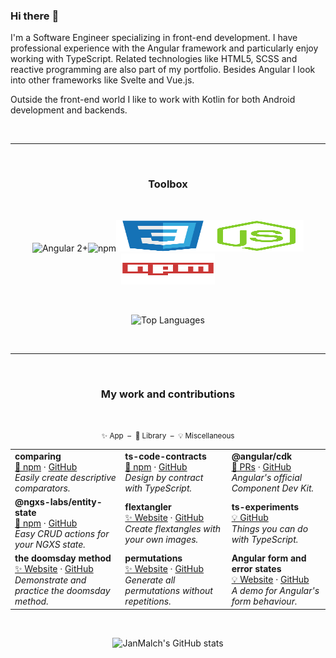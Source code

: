 ### Hi there :wave:

I'm a Software Engineer specializing in front-end development. I have professional experience with the Angular framework and particularly enjoy working with TypeScript.
Related technologies like HTML5, SCSS and reactive programming are also part of my portfolio. Besides Angular I look into other frameworks like Svelte and Vue.js.

Outside the front-end world I like to work with Kotlin for both Android development and backends.

<br/>

---

<br/>
<h3 align="center">Toolbox</h3>
<br/>

<p align="center">
<img src="https://angular.io/assets/images/logos/angular/angular.svg" alt="Angular 2+" width="150" height="60"/><img src="https://angular.io/generated/images/marketing/concept-icons/material.svg" alt="npm" width="150" height="50"/><img src="https://github.com/devicons/devicon/blob/master/icons/css3/css3-original.svg" alt="CSS" width="150" height="50"/><img src="https://github.com/devicons/devicon/blob/master/icons/nodejs/nodejs-original.svg" alt="NodeJS" width="150" height="50"/><img src="https://github.com/devicons/devicon/blob/master/icons/npm/npm-original-wordmark.svg" alt="npm" width="150" height="50"/>
  
 </p>
  <br/>
<p align="center">
  <img src="https://github-readme-stats.vercel.app/api/top-langs/?username=JanMalch&hide=html,css,java&langs_count=4&layout=compact" alt="Top Languages">
</p>



<br/>

---

<br/>
<h3 align="center">My work and contributions</h3>
<br/>

<p align="center">
    <small>✨ App&nbsp;&nbsp;–&nbsp;&nbsp;📖 Library&nbsp;&nbsp;–&nbsp;&nbsp;💡 Miscellaneous</small>
</p>


<table align="center">
  <tr>
    <td>
      <strong>comparing</strong><br/>
      <span>
        <a href="https://www.npmjs.com/package/comparing">📖 npm</a>
        &middot;
        <a href="https://github.com/JanMalch/comparing">GitHub</a>
      </span>
      <br/>
      <i>Easily create descriptive comparators.</i>
    </td>
    <td>
      <strong>ts-code-contracts</strong><br/>
      <span>
        <a href="https://www.npmjs.com/package/ts-code-contracts">📖 npm</a>
        &middot;
        <a href="https://github.com/JanMalch/ts-code-contracts">GitHub</a>
      </span>
      <br/>
      <i>Design by contract with TypeScript.</i>
    </td>
    <td>
      <strong>@angular/cdk</strong><br/>
      <span>
        <a href="https://github.com/angular/components/pulls?q=is%3Apr+author%3AJanMalch">📖 PRs</a>
        &middot;
        <a href="https://github.com/angular/components">GitHub</a>
      </span>
      <br/>
      <i>Angular's official Component Dev Kit.</i>
    </td>
  </tr>
  <tr>
    <td>
      <strong>@ngxs-labs/entity-state</strong><br/>
      <span>
        <a href="https://www.npmjs.com/package/@ngxs-labs/entity-state">📖 npm</a>
        &middot;
        <a href="https://github.com/ngxs-labs/entity-state">GitHub</a>
      </span>
      <br/>
      <i>Easy CRUD actions for your NGXS state.</i>
    </td>
    <td>
      <strong>flextangler</strong><br/>
      <span>
        <a href="https://janmalch.github.io/flextangler">✨ Website</a>
        &middot;
        <a href="https://github.com/JanMalch/flextangler">GitHub</a>
      </span>
      <br/>
      <i>Create flextangles with your own images.</i>
    </td>
    <td>
      <strong>ts-experiments</strong><br/>
      <span>
        <a href="https://github.com/JanMalch/ts-experiments">💡 GitHub</a>
      </span>
      <br/>
      <i>Things you can do with TypeScript.</i>
    </td>
  </tr>
  <tr>
    <td>
      <strong>the doomsday method</strong><br/>
      <span>
        <a href="https://janmalch.github.io/doomsday">✨ Website</a>
        &middot;
        <a href="https://github.com/JanMalch/doomsday">GitHub</a>
      </span>
      <br/>
      <i>Demonstrate and practice the doomsday method.</i>
    </td>
    <td>
      <strong>permutations</strong><br/>
      <span>
        <a href="https://janmalch.github.io/permutations">✨ Website</a>
        &middot;
        <a href="https://github.com/JanMalch/permutations">GitHub</a>
      </span>
      <br/>
      <i>Generate all permutations without repetitions.</i>
    </td>
    <td>
      <strong>Angular form and error states</strong><br/>
      <span>
        <a href="https://janmalch.github.io/angular-form-states-demo">💡 Website</a>
        &middot;
        <a href="https://github.com/JanMalch/angular-form-states-demo">GitHub</a>
      </span>
      <br/>
      <i>A demo for Angular's form behaviour.</i>
    </td>
  </tr>
</table>

<br/>

<p align="center">
  <img src="https://github-readme-stats.vercel.app/api?username=JanMalch" alt="JanMalch's GitHub stats">
</p>
